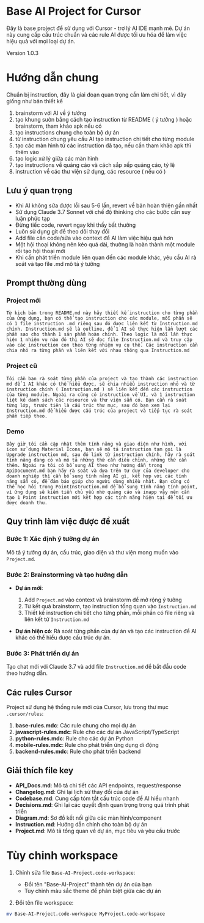 # Base AI Project for Cursor

Đây là base project để sử dụng với Cursor - trợ lý AI IDE mạnh mẽ. Dự án này cung cấp cấu trúc chuẩn và các rule AI được tối ưu hóa để làm việc hiệu quả với mọi loại dự án.

Version 1.0.3

# Hướng dẫn chung

Chuẩn bị instruction, đây là giai đoạn quan trọng cần làm chi tiết, vì đây giống như bản thiết kế

1. brainstorm với AI về ý tưởng
1. tạo khung sườn bằng cách tạo instruction từ README ( ý tưởng ) hoặc brainstorm, tham khảo apk nếu có
1. tạo instructions chung cho toàn bộ dự án
1. từ instruction chung yêu cầu AI tạo instruction chi tiết cho từng module
1. tạo các màn hình từ các instruction đã tạo, nếu cần tham khảo apk thì thêm vào
1. tạo logic xử lý giữa các màn hình
1. tạo instructions về quảng cáo và cách sắp xếp quảng cáo, tỷ lệ
1. instruction về các thư viện sử dụng, các resource ( nếu có )

## Lưu ý quan trọng

- Khi AI không sửa được lỗi sau 5-6 lần, revert về bản hoàn thiện gần nhất
- Sử dụng Claude 3.7 Sonnet với chế độ thinking cho các bước cần suy luận phức tạp
- Đừng tiếc code, revert ngay khi thấy bất thường
- Luôn sử dụng git để theo dõi thay đổi
- Add file cần code/sửa vào context để AI làm việc hiệu quả hơn
- Một hội thoại không nên kéo quá dài, thường là hoàn thành một module rồi tạo hội thoại mới
- Khi cần phát triển module liên quan đến các module khác, yêu cầu AI rà soát và tạo file .md mô tả ý tưởng

## Prompt thường dùng

### Project mới

`Từ kịch bản trong README.md này hãy thiết kế instruction cho từng phần của ứng dụng, bạn có thể tạo instruction cho các module, mỗi phần sẽ có 1 file instruction .md riêng sau đó được liên kết từ Instruction.md chính. Instruction.md sẽ là outline, để 1 AI sẽ thực hiện lần lượt các phần sao cho thành 1 sản phẩm hoàn chỉnh. Theo logic là mỗi lần thực hiện 1 nhiệm vụ nào đó thì AI sẽ đọc file Instruction.md và truy cập vào các instruction con theo từng nhiệm vụ cụ thể. Các instruction cần chia nhỏ ra từng phần và liên kết với nhau thông qua Instruction.md`

### Project cũ

`Tôi cần bạn rà soát từng phần của project và tạo thành các instruction md để 1 AI khác có thể hiểu được, sẽ chia nhiều instruction nhỏ và từ instruction chính ( Instruction.md ) sẽ liên kết đến các instruction của từng module. Ngoài ra cũng có instruction về UI, và 1 instruction liệt kê danh sách các resource và thư viện sẵn có. Bạn cần rà soát từng lớp, trước tiên là cấu trúc thư mục, sau đó bạn xem lại Instruction.md để hiểu được cấu trúc của project và tiếp tục rà soát phần tiếp theo.`

### Demo

`Bây giờ tôi cần cập nhật thêm tính năng và giao diện như hình, với icon sử dụng Material Icons, bạn sẽ mô tả instruction tạm gọi là Upgrade instruction md, sau đó link từ instruction chính, hãy rà soát tính năng đang có và mô tả những thứ cần điều chỉnh, những thứ cần thêm. Ngoài ra tôi có bổ sung AI theo như hướng dẫn trong ApiDocument.md bạn hãy rà soát và dựa trên tư duy của developer cho doanh nghiệp thì cần bổ sung tính năng AI gì, kết hợp với các tính năng sẵn có, để đảm bảo giúp cho người dùng nhiều nhất. Bạn cũng có thể học hỏi trong PointInstruction.md để bổ sung tính năng tính point, vì ứng dụng sẽ kiếm tiền chủ yếu nhờ quảng cáo và inapp vậy nên cần tạo 1 Point instruction mới kết hợp các tính năng hiện tại để tối ưu được doanh thu.`

## Quy trình làm việc được đề xuất

### Bước 1: Xác định ý tưởng dự án

Mô tả ý tưởng dự án, cấu trúc, giao diện và thư viện mong muốn vào `Project.md`.

### Bước 2: Brainstorming và tạo hướng dẫn

- **Dự án mới**:

  1. Add `Project.md` vào context và brainstorm để mở rộng ý tưởng
  2. Từ kết quả brainstorm, tạo instruction tổng quan vào `Instruction.md`
  3. Thiết kế instruction chi tiết cho từng phần, mỗi phần có file riêng và liên kết từ `Instruction.md`

- **Dự án hiện có**:
  Rà soát từng phần của dự án và tạo các instruction để AI khác có thể hiểu được cấu trúc dự án.

### Bước 3: Phát triển dự án

Tạo chat mới với Claude 3.7 và add file `Instruction.md` để bắt đầu code theo hướng dẫn.

## Các rules Cursor

Project sử dụng hệ thống rule mới của Cursor, lưu trong thư mục `.cursor/rules`:

1. **base-rules.mdc**: Các rule chung cho mọi dự án
2. **javascript-rules.mdc**: Rule cho các dự án JavaScript/TypeScript
3. **python-rules.mdc**: Rule cho các dự án Python
4. **mobile-rules.mdc**: Rule cho phát triển ứng dụng di động
5. **backend-rules.mdc**: Rule cho phát triển backend

## Giải thích file key

- **API_Docs.md**: Mô tả chi tiết các API endpoints, request/response
- **Changelog.md**: Ghi lại lịch sử thay đổi của dự án
- **Codebase.md**: Cung cấp tóm tắt cấu trúc code để AI hiểu nhanh
- **Decisions.md**: Ghi lại các quyết định quan trọng trong quá trình phát triển
- **Diagram.md**: Sơ đồ kết nối giữa các màn hình/component
- **Instruction.md**: Hướng dẫn chính cho toàn bộ dự án
- **Project.md**: Mô tả tổng quan về dự án, mục tiêu và yêu cầu
  trước

# Tùy chỉnh workspace

1. Chỉnh sửa file `Base-AI-Project.code-workspace`:

   - Đổi tên "Base-AI-Project" thành tên dự án của bạn
   - Tùy chỉnh màu sắc theme để phân biệt giữa các dự án

2. Đổi tên file workspace:

```bash
mv Base-AI-Project.code-workspace MyProject.code-workspace
```
